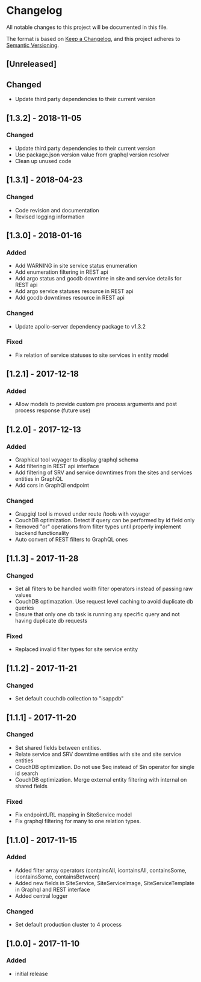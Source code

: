 # Changelog
All notable changes to this project will be documented in this file.

The format is based on [Keep a Changelog](https://keepachangelog.com/en/1.0.0/),
and this project adheres to [Semantic Versioning](https://semver.org/spec/v2.0.0.html).

## [Unreleased]
## Changed
- Update third party dependencies to their current version

## [1.3.2] - 2018-11-05
### Changed
- Update third party dependencies to their current version
- Use package.json version value from graphql version resolver
- Clean up unused code

## [1.3.1] - 2018-04-23
### Changed
- Code revision and documentation
- Revised logging information

## [1.3.0] - 2018-01-16
### Added
- Add WARNING in site service status enumeration
- Add enumeration filtering in REST api
- Add argo status and gocdb downtime in site and service details for REST api
- Add argo service statuses resource in REST api
- Add gocdb downtimes resource in REST api
### Changed
- Update apollo-server dependency package to v1.3.2
### Fixed
- Fix relation of service statuses to site services in entity model


## [1.2.1] - 2017-12-18
### Added
- Allow models to provide custom pre process arguments and post process response (future use)

## [1.2.0] - 2017-12-13
### Added
- Graphical tool voyager to display graphql schema
- Add filtering in REST api interface
- Add filtering of SRV and service downtimes from the sites and services entities in GraphQL
- Add cors in GraphQl endpoint
### Changed
- Grapgiql tool is moved under route /tools with voyager
- CouchDB optimization. Detect if query can be performed by id field only
- Removed "or" operations from filter types until properly implement backend functionality
- Auto convert of REST filters to GraphQL ones


## [1.1.3] - 2017-11-28
### Changed
- Set all filters to be handled woith filter operators instead of passing raw values
- CouchDB optimazation. Use request level caching to avoid duplicate db queries
- Ensure that only one db task is running any specific query and not having duplicate db requests
### Fixed
- Replaced invalid filter types for site service entity


## [1.1.2] - 2017-11-21
### Changed
- Set default couchdb collection to "isappdb"


## [1.1.1] - 2017-11-20
### Changed
- Set shared fields between entities.
- Relate service and SRV downtime entities with site and site service entities
- CouchDB optimization. Do not use $eq instead of $in operator for single id search
- CouchDB optimization. Merge external entity filtering with internal on shared fields
### Fixed
- Fix endpointURL mapping in SiteService model
- Fix graphql filtering for many to one relation types.


## [1.1.0] - 2017-11-15
### Added
- Added filter array operators (containsAll, icontainsAll, containsSome, icontainsSome, containsBetween)
- Added new fields in SiteService, SiteServiceImage, SiteServiceTemplate in Graphql and REST interface
- Added central logger
### Changed
- Set default production cluster to 4 process


## [1.0.0] - 2017-11-10
### Added
- initial release